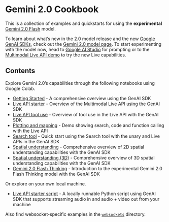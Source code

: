 # Gemini 2.0 Cookbook

This is a collection of examples and quickstarts for using the **experimental** [Gemini 2.0 Flash](https://ai.google.dev/gemini-api/docs/models/gemini-v2) model.

To learn about what’s new in the 2.0 model release and the new [Google GenAI SDKs](https://github.com/googleapis/python-genai), check out the [Gemini 2.0 model page](https://ai.google.dev/gemini-api/docs/models/gemini-v2). To start experimenting with the model now, head to [Google AI Studio](https://aistudio.google.com/prompts/new_chat?model=gemini-2.0-flash-exp) for prompting or to the [Multimodal Live API demo](https://aistudio.google.com/live) to try the new Live capabilities.

## Contents

Explore Gemini 2.0’s capabilities through the following notebooks using Google Colab.

* [Getting Started](./get_started.ipynb) \- A comprehensive overview using the GenAI SDK
* [Live API starter](./live_api_starter.ipynb) \- Overview of the Multimodal Live API using the GenAI SDK
* [Live API tool use](./live_api_tool_use.ipynb) \- Overview of tool use in the Live API with the GenAI SDK
* [Plotting and mapping](./plotting_and_mapping.ipynb) \- Demo showing search, code and function calling with the Live API
* [Search tool](./search_tool.ipynb) \- Quick start using the Search tool with the unary and Live APIs in the GenAI SDK
* [Spatial understanding](./spatial_understanding.ipynb) \- Comprehensive overview of 2D spatial understanding capabilities with the GenAI SDK
* [Spatial understanding (3D)](./spatial_understanding_3d.ipynb) \- Comprehensive overview of 3D spatial understanding capabilities with the GenAI SDK
* [Gemini 2.0 Flash Thinking](./thinking.ipynb) \- Introduction to the experimental Gemini 2.0 Flash Thinking model with the GenAI SDK

Or explore on your own local machine.

* [Live API starter script](./live_api_starter.py) \- A locally runnable Python script using GenAI SDK that supports streaming audio in and audio + video out from your machine

Also find websocket-specific examples in the [`websockets`](./websockets/) directory.

